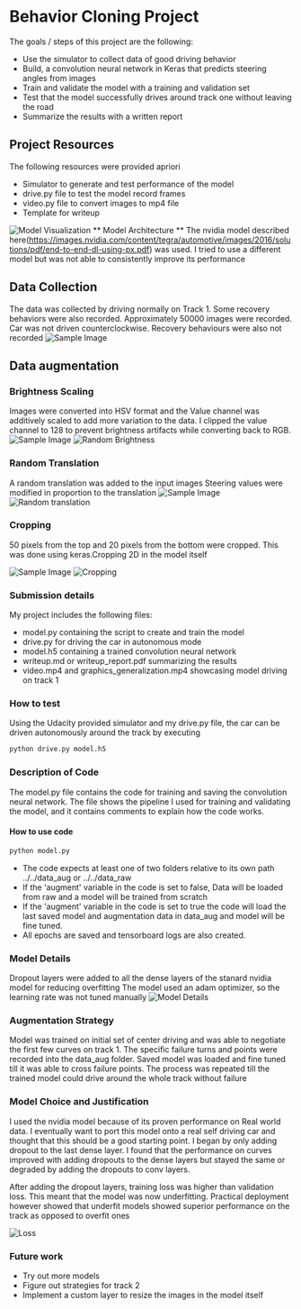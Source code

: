 
# Behavior Cloning Project
The goals / steps of this project are the following:
* Use the simulator to collect data of good driving behavior
* Build, a convolution neural network in Keras that predicts steering angles from images
* Train and validate the model with a training and validation set
* Test that the model successfully drives around track one without leaving the road
* Summarize the results with a written report

## Project Resources
The following resources were provided apriori
* Simulator to generate and test performance of the model
* drive.py file to test the model record frames
* video.py file to convert images to mp4 file
* Template for writeup

![Model Visualization](./writeup_helpers/modelVisualization.png "Model Visualization")
** Model Architecture **
The nvidia model described here(https://images.nvidia.com/content/tegra/automotive/images/2016/solutions/pdf/end-to-end-dl-using-px.pdf) was used. I tried to use a different model but was not able to consistently improve its performance

## Data Collection
The data was collected by driving normally on Track 1. Some recovery behaviors were also recorded. Approximately 50000 images were recorded. Car was not driven counterclockwise. Recovery behaviours were also not recorded
![Sample Image](./writeup_helpers/sample_image.png "Sample")

## Data augmentation
### Brightness Scaling
Images were converted into HSV format and the Value channel was additively scaled to add more variation to the data. I clipped the value channel to 128 to prevent brightness artifacts while converting back to RGB.
![Sample Image](./writeup_helpers/sample_image.png "Sample")
![Random Brightness](./writeup_helpers/scaled_sample.png "Brightness")

### Random Translation
A random translation was added to the input images Steering values were modified in proportion to the translation
![Sample Image](./writeup_helpers/untranslated.png "Sample")
![Random translation](./writeup_helpers/translated.png "Translation")

### Cropping
50 pixels from the top and 20 pixels from the bottom were cropped. This was done using keras.Cropping 2D in the model itself

![Sample Image](./writeup_helpers/raw.png "Sample")
![Cropping](./writeup_helpers/cropped.png "Cropping")

### Submission details
My project includes the following files:
* model.py containing the script to create and train the model
* drive.py for driving the car in autonomous mode
* model.h5 containing a trained convolution neural network 
* writeup.md or writeup_report.pdf summarizing the results
* video.mp4 and graphics_generalization.mp4 showcasing model driving on track 1


### How to test

Using the Udacity provided simulator and my drive.py file, the car can be driven autonomously around the track by executing 
```sh
python drive.py model.h5
```

### Description of Code
The model.py file contains the code for training and saving the convolution neural network. The file shows the pipeline I used for training and validating the model, and it contains comments to explain how the code works.

#### How to use code
```` sh
python model.py
````
* The code expects at least one of two folders relative to its own path ../../data_aug or ../../data_raw 
* If the 'augment' variable in the code is set to false, Data will be loaded from raw and a model will be trained from scratch
* If the 'augment' variable in the code is set to true the code will load the last saved model and augmentation data in data_aug and model will be fine tuned.
* All epochs are saved and tensorboard logs are also created.



### Model Details
Dropout layers were added to all the dense layers of the stanard nvidia model for reducing overfitting
The model used an adam optimizer, so the learning rate was not tuned manually
![Model Details](./writeup_helpers/model_details.png "Model")

### Augmentation Strategy
Model was trained on initial set of center driving and was able to negotiate the first few curves on track 1. The specific failure turns and points were recorded into the data_aug folder. Saved model was loaded and fine tuned till it was able to cross failure points. The process was repeated till the trained model could drive around the whole track without failure

### Model Choice and Justification
I used the nvidia model because of its proven performance on Real world data. I eventually want to port this model onto a real self driving car and thought that this should be a good starting point. I began by only adding dropout to the last dense layer. I found that the performance on curves improved with adding dropouts to the dense layers but stayed the same or degraded by adding the dropouts to conv layers.

After adding the dropout layers, training loss was higher than validation loss. This meant that the model was now underfitting. Practical deployment however showed that underfit models showed superior performance on the track as opposed to overfit ones

![Loss](./writeup_helpers/loss.png "Loss")

### Future work

* Try out more models
* Figure out strategies for track 2
* Implement a custom layer to resize the images in the model itself



```python

```
